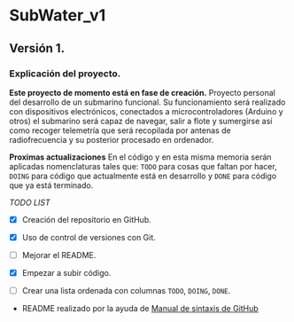 # SubWater_v1

## Versión 1.

### Explicación del proyecto.

**Este proyecto de momento está en fase de creación.**
Proyecto personal del desarrollo de un submarino funcional. Su funcionamiento será realizado con dispositivos electrónicos, conectados a microcontroladores (Arduino y otros) el submarino será capaz de navegar, salir a flote y sumergirse así como recoger telemetría que será recopilada por antenas de radiofrecuencia y su posterior procesado en ordenador.


**Proximas actualizaciones**
En el código y en esta misma memoria serán aplicadas nomenclaturas tales que: `TODO` para cosas que faltan por hacer, `DOING` para código que actualmente está en desarrollo y `DONE` para código que ya está terminado.

*TODO LIST*
-[x] Creación del repositorio en GitHub.
-[x] Uso de control de versiones con Git.
-[ ] Mejorar el README.
-[x] Empezar a subir código.
-[ ] Crear una lista ordenada con columnas `TODO`, `DOING`, `DONE`.



- README realizado por la ayuda de [Manual de sintaxis de GitHub](https://docs.github.com/es/get-started/writing-on-github/getting-started-with-writing-and-formatting-on-github/basic-writing-and-formatting-syntax)


